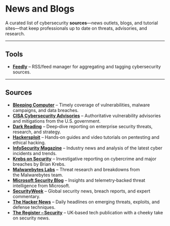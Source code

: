# News and Blogs

A curated list of cybersecurity **sources**—news outlets, blogs, and tutorial sites—that keep professionals up to date on threats, advisories, and research.

---

## Tools

* **[Feedly](https://feedly.com)** – RSS/feed manager for aggregating and tagging cybersecurity sources.

---

## Sources

* **[Bleeping Computer](https://www.bleepingcomputer.com)** – Timely coverage of vulnerabilities, malware campaigns, and data breaches.
* **[CISA Cybersecurity Advisories](https://www.cisa.gov/news-events/cybersecurity-advisories)** – Authoritative vulnerability advisories and mitigations from the U.S. government.
* **[Dark Reading](https://www.darkreading.com)** – Deep‑dive reporting on enterprise security threats, research, and strategy.
* **[Hackersploit](https://hackersploit.org)** – Hands‑on guides and video tutorials on pentesting and ethical hacking.
* **[InfoSecurity Magazine](https://www.infosecurity-magazine.com)** – Industry news and analysis of the latest cyber incidents and trends.
* **[Krebs on Security](https://krebsonsecurity.com)** – Investigative reporting on cybercrime and major breaches by Brian Krebs.
* **[Malwarebytes Labs](https://www.malwarebytes.com/blog)** – Threat research and breakdowns from the Malwarebytes team.
* **[Microsoft Security Blog](https://www.microsoft.com/en-us/security/blog/)** – Insights and telemetry‑backed threat intelligence from Microsoft.
* **[SecurityWeek](https://www.securityweek.com)** – Global security news, breach reports, and expert commentary.
* **[The Hacker News](https://thehackernews.com)** – Daily headlines on emerging threats, exploits, and defense techniques.
* **[The Register – Security](https://www.theregister.com/security/)** – UK‑based tech publication with a cheeky take on security news.

